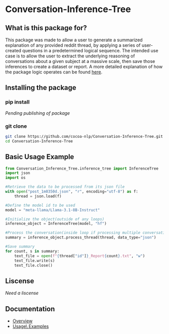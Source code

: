 # Conversation-Inference-Tree

## What is this package for?
This package was made to allow a user to generate a summarized explanation of any provided reddit thread, by applying a series of user-created questions in a predetermined logical sequence.  The intended use case is to allow the user to extract the underlying reasoning of conversations about a given subject at a massive scale, then save those inferences to create a dataset or report. A more detailed explanation of how the package logic operates can be found [here](docs/overview.md).

## Installing the package
### pip install
*Pending publishing of package*

### git clone
```bash
git clone https://github.com/cocoa-nlp/Conversation-Inference-Tree.git
cd Conversation-Inference-Tree
```
## Basic Usage Example
```python
from Conversation_Inference_Tree.inference_tree import InferenceTree
import json
import os

#Retrieve the data to be processed from its json file
with open("post_1m0350d.json", "r", encoding="utf-8") as f:
    thread = json.load(f)

#Define the model id to be used
model = "meta-llama/Llama-3.1-8B-Instruct"

#Initialize the object(outside of any loops)
inference_object = InferenceTree(model, "hf") 

#Process the conversation(inside loop if processing multiple conversations)
summary = inference_object.process_thread(thread, data_type="json")

#Save summary
for count, s in summary:
    text_file = open(f"{thread["id"]}_Report{count}.txt", "w")
    text_file.write(s)
    text_file.close()
```

## Liscense
*Need a liscense*

## Documentation
- [Overview](docs/overview.md)
- [Usage\ Examples](ConversationInferenceTree/docs/usage.md)